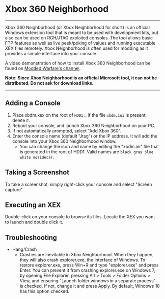 # Xbox 360 Neighborhood

------

Xbox 360 Neighborhood (or Xbox Neighborhood for short) is an official Windows extension tool that is meant to be used with development kits,  but also can be used on RGH/JTAG exploited consoles. The tool allows  basic FTP features as well as live peek/poking of values and running  executable XEX files remotely. Xbox Neighborhood is often used for  modding as it provides a simple interface into your console.

A video demonstration of how to install Xbox 360 Neighborhood can be found on [Modded Warfare's channel](https://youtu.be/aqmO-T7LlTc?list=PLn7ji3VsPy3FCoZ5E3zWz5tS5iWbysPZX).

**Note: Since Xbox Neighborhood is an official Microsoft tool, it can not be distributed. Do not ask for download links.**

------

## Adding a Console

1. Place xbdm.xex on the root of `HDD1:`. If the file `xbdm.ini` is present, delete it.
2. Reboot your console, and launch Xbox 360 Neighborhood on your PC.
3. If not automatically prompted, select "Add Xbox 360".
4. Enter the console name (default "Jtag") or the IP address. It will add the console into your Xbox 360 Neighborhood window.
   - You can change the icon and name by editing the "xbdm.ini" file that is generated in the root of HDD1. Valid names are `black gray blue white nosidecar`.

## Taking a Screenshot

To take a screenshot, simply right-click your console and select "Screen capture".

## Executing an XEX

Double-click on your console to browse its files. Locate the XEX you want to launch and double click it.

## Troubleshooting

- Hang/Crash
  - Crashes are inevitable in Xbox Neighborhood. When they happen, they  will also crash explorer.exe, the interface of Windows. To restore  explorer.exe, press Win+R and type "explorer.exe" and press Enter. You  can prevent it from crashing explorer.exe on Windows 7, by opening File  Explorer, pressing Alt > Tools > Folder Options > View, and  ensuring "Launch folder windows in a separate process" is checked. If  not, change it and press Apply. By default, Windows 10 has this option  checked.